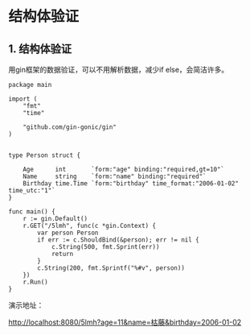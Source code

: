 # 结构体验证

## 1. 结构体验证 <a id="&#x7ED3;&#x6784;&#x4F53;&#x9A8C;&#x8BC1;"></a>

用gin框架的数据验证，可以不用解析数据，减少if else，会简洁许多。

```text
package main

import (
    "fmt"
    "time"

    "github.com/gin-gonic/gin"
)


type Person struct {
    
    Age      int       `form:"age" binding:"required,gt=10"`
    Name     string    `form:"name" binding:"required"`
    Birthday time.Time `form:"birthday" time_format:"2006-01-02" time_utc:"1"`
}

func main() {
    r := gin.Default()
    r.GET("/5lmh", func(c *gin.Context) {
        var person Person
        if err := c.ShouldBind(&person); err != nil {
            c.String(500, fmt.Sprint(err))
            return
        }
        c.String(200, fmt.Sprintf("%#v", person))
    })
    r.Run()
}
```

演示地址：

[http://localhost:8080/5lmh?age=11&name=枯藤&birthday=2006-01-02](http://localhost:8080/5lmh?age=11&name=%E6%9E%AF%E8%97%A4&birthday=2006-01-02)

